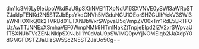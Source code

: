 dm1lc3M6Ly9leUpoWkdRaU9pSXhNVEl1TXpNdU16SXVNVE0ySWl3aWRpSTZJaklpTENKd2N5STZJbEpsYkdGNVh5M3duNGU1OEorSHZGUlhYekV3SWl3aWNHOXlkQ0k2TVRBd01ETXNJbWxrSWpvaU5qVmpZV00xTm1RdE5ERTFOUzAwTTJNNExXSmhaVEF0WmpNMk9HTmlNakZtTnpjeElpd2lZV2xrSWpvaU1TSXNJbTVsZENJNklpSXNJblI1Y0dVaU9pSWlMQ0pvYjNOMElqb2lJaXdpY0dGMGFDSTZJaUlzSW5Sc2N5STZJaUo5Cg==